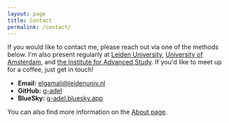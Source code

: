 ```yaml
---
layout: page
title: Contact
permalink: /contact/
---
```


If you would like to contact me, please reach out via one of the methods below. I'm also present regularly at [Leiden University](universiteitleiden.nl/en/staffmembers/gamal-adel-elgamal), [University of Amsterdam](https://www.uva.nl/en/profile/e/l/i.m.a.f.elgamal/i.m.a.f.elgamal.html), and [the Institute for Advanced Study](https://ias.uva.nl/). 
If you'd like to meet up for a coffee, just get in touch!

- **Email:** [elgamali@leidenuniv.nl](mailto:elgamali@leidenuniv.nl)
- **GitHub:** [g-adel](https://github.com/g-adel)
- **BlueSky:** [g-adel.bluesky.app](bsky.app/profile/g-adel.bsky.social)

You can also find more information on the [About page](/about/).
